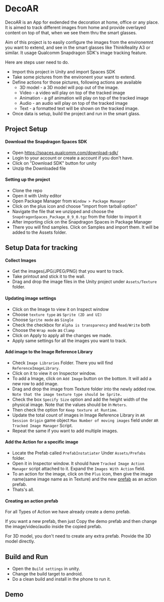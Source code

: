 # DecoAR

DecoAR is an App for exdended the decoration at home, office or any place. It is aimed to track different images from home and provide overlayed content on top of that, when we see them thru the smart glasses.  

Aim of this project is to easily configure the images from the environemnt you want to extend, and see in the smart glasses like ThinkReality A3 or similar. It usage Qualcomm Snapdragon SDK's image tracking feature.   

Here are steps user need to do. 

- Import this project in Unity and import Spaces SDK  
- Take some pictures from the environent your want to extend. 
- Define actions for those pictures, following actions are available
  -  3D model - a 3D model will pop out of the image. 
  -  Video - a video will play on top of the tracked image
  -  Animation - a gif animation will play on top of the tracked image
  -  Audio - an audio will play on top of the tracked image
  -  Text - a formatted text will be shown on the tracked image.
- Once data is setup, build the project and run in the smart glass. 



## Project Setup

#### Download the Snapdragon Spaces SDK
- Open https://spaces.qualcomm.com/download-sdk/
- Login to your account or create a account if you don't have.
- Click on "Download SDK" button for unity
- Unzip the Downloaded file

#### Setting up the project
- Clone the repo
- Open it with Unity editor
- Open Package Manager from `Window > Package Manager`
- Click on the plus icon and choose "import from tarball option"
- Navigate the file that we unzipped and choose the `SnapdragonSpaces_Package_0_9_0.tgz` from the folder to import it
- After importing click on the Snapdragon Spaces in Package Manager
- There you will find samples. Click on Samples and import them. It will be added to the Assets folder.



## Setup Data for tracking

#### Collect Images
- Get the images(JPG/JPEG/PNG) that you want to track.
- Take printout and stick it to the wall.
- Drag and drop the image files in the Unity project under `Assets/Texture` folder.

#### Updating image settings
- Click on the Image to view it on Inspect window
- Choose `texture type` as `Sprite (2D and UI)`
- Choose `Sprite mode` as `Single`
- Check the checkbox for `Alpha is transparency` and `Read/Write` both
- Choose the `Wrap mode` as `Clamp`
- Click on Apply to apply all the changes we made.
- Apply same settings for all the images you want to track.

#### Add image to the Image Reference Library
- Check `Image Libraries` Folder. There you will find `ReferenceImageLibrary`.
- Click on it to view it on Inspector window.
- To add a Image, click on `Add Image` button on the bottom. It will add a new row to add image.
- Drag and drop the image from Texture folder into the newly added row. `Note that the image texture type should be Sprite.`
- Check the box `Specify Size` option and add the height width of the physical image. Note that the values should be in `Meters`.
- Then check the option for `Keep texture at Runtime`.
- Update the total count of images in Image Reference Library in `AR Session Origin` game object `Max Number of moving images` field under `AR Tracked Image Manager` Script.
- Repeat the same if you want to add multiple images.

#### Add the Action for a specific image
- Locate the Prefab called `PrefabInstatiater` Under `Assets/Prefabs` folder.
- Open it in Inspector window. It should have `Tracked Image Action Manager` script attached to it. Expand the `Images With Action` field.
- To an action for the image, click on the `Plus` icon, then give the image name(same image name as in Texture) and the new [prefab](#creating-an-action-prefab) as an action prefab.
- Thats's all.

#### Creating an action prefab
For all Types of Action we have already create a demo prefab.

If you want a new prefab, then just Copy the demo prefab and then change the image/video/audio inside the copied prefab.

For 3D model, you don't need to create any extra prefab. Provide the 3D model directly.

## Build and Run
- Open the `Build settings` in unity.
- Change the build target to android.
- Do a clean build and install in the phone to run it.

## Demo 
